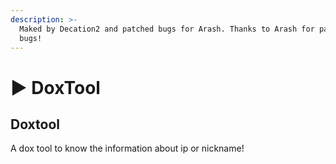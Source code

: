 ```yaml
---
description: >-
  Maked by Decation2 and patched bugs for Arash. Thanks to Arash for patching
  bugs!
---
```


# ▶ DoxTool

## Doxtool

A dox tool to know the information about ip or nickname!

